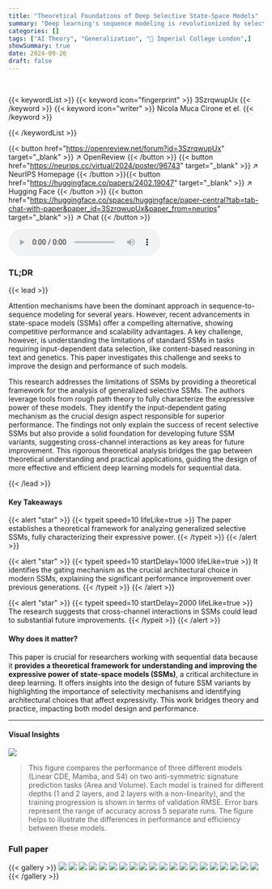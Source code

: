 ```yaml
---
title: "Theoretical Foundations of Deep Selective State-Space Models"
summary: "Deep learning's sequence modeling is revolutionized by selective state-space models (SSMs)! This paper provides theoretical grounding for their superior performance, revealing the crucial role of gati..."
categories: []
tags: ["AI Theory", "Generalization", "🏢 Imperial College London",]
showSummary: true
date: 2024-09-26
draft: false
---
```


<br>

{{< keywordList >}}
{{< keyword icon="fingerprint" >}} 3SzrqwupUx {{< /keyword >}}
{{< keyword icon="writer" >}} Nicola Muca Cirone et el. {{< /keyword >}}
 
{{< /keywordList >}}

{{< button href="https://openreview.net/forum?id=3SzrqwupUx" target="_blank" >}}
↗ OpenReview
{{< /button >}}
{{< button href="https://neurips.cc/virtual/2024/poster/96743" target="_blank" >}}
↗ NeurIPS Homepage
{{< /button >}}{{< button href="https://huggingface.co/papers/2402.19047" target="_blank" >}}
↗ Hugging Face
{{< /button >}}
{{< button href="https://huggingface.co/spaces/huggingface/paper-central?tab=tab-chat-with-paper&paper_id=3SzrqwupUx&paper_from=neurips" target="_blank" >}}
↗ Chat
{{< /button >}}



<audio controls>
    <source src="https://ai-paper-reviewer.com/3SzrqwupUx/podcast.wav" type="audio/wav">
    Your browser does not support the audio element.
</audio>


### TL;DR


{{< lead >}}

Attention mechanisms have been the dominant approach in sequence-to-sequence modeling for several years.  However, recent advancements in state-space models (SSMs) offer a compelling alternative, showing competitive performance and scalability advantages.  A key challenge, however, is understanding the limitations of standard SSMs in tasks requiring input-dependent data selection, like content-based reasoning in text and genetics. This paper investigates this challenge and seeks to improve the design and performance of such models.

This research addresses the limitations of SSMs by providing a theoretical framework for the analysis of generalized selective SSMs.  The authors leverage tools from rough path theory to fully characterize the expressive power of these models.  They identify the input-dependent gating mechanism as the crucial design aspect responsible for superior performance.  The findings not only explain the success of recent selective SSMs but also provide a solid foundation for developing future SSM variants, suggesting cross-channel interactions as key areas for future improvement.  This rigorous theoretical analysis bridges the gap between theoretical understanding and practical applications, guiding the design of more effective and efficient deep learning models for sequential data.

{{< /lead >}}


#### Key Takeaways

{{< alert "star" >}}
{{< typeit speed=10 lifeLike=true >}} The paper establishes a theoretical framework for analyzing generalized selective SSMs, fully characterizing their expressive power. {{< /typeit >}}
{{< /alert >}}

{{< alert "star" >}}
{{< typeit speed=10 startDelay=1000 lifeLike=true >}} It identifies the gating mechanism as the crucial architectural choice in modern SSMs, explaining the significant performance improvement over previous generations. {{< /typeit >}}
{{< /alert >}}

{{< alert "star" >}}
{{< typeit speed=10 startDelay=2000 lifeLike=true >}} The research suggests that cross-channel interactions in SSMs could lead to substantial future improvements. {{< /typeit >}}
{{< /alert >}}

#### Why does it matter?
This paper is crucial for researchers working with sequential data because it **provides a theoretical framework for understanding and improving the expressive power of state-space models (SSMs)**, a critical architecture in deep learning.  It offers insights into the design of future SSM variants by highlighting the importance of selectivity mechanisms and identifying architectural choices that affect expressivity. This work bridges theory and practice, impacting both model design and performance.

------
#### Visual Insights



![](https://ai-paper-reviewer.com/3SzrqwupUx/figures_9_1.jpg)

> This figure compares the performance of three different models (Linear CDE, Mamba, and S4) on two anti-symmetric signature prediction tasks (Area and Volume).  Each model is trained for different depths (1 and 2 layers, and 2 layers with a non-linearity), and the training progression is shown in terms of validation RMSE.  Error bars represent the range of accuracy across 5 separate runs. The figure helps to illustrate the differences in performance and efficiency between these models.







### Full paper

{{< gallery >}}
<img src="https://ai-paper-reviewer.com/3SzrqwupUx/1.png" class="grid-w50 md:grid-w33 xl:grid-w25" />
<img src="https://ai-paper-reviewer.com/3SzrqwupUx/2.png" class="grid-w50 md:grid-w33 xl:grid-w25" />
<img src="https://ai-paper-reviewer.com/3SzrqwupUx/3.png" class="grid-w50 md:grid-w33 xl:grid-w25" />
<img src="https://ai-paper-reviewer.com/3SzrqwupUx/4.png" class="grid-w50 md:grid-w33 xl:grid-w25" />
<img src="https://ai-paper-reviewer.com/3SzrqwupUx/5.png" class="grid-w50 md:grid-w33 xl:grid-w25" />
<img src="https://ai-paper-reviewer.com/3SzrqwupUx/6.png" class="grid-w50 md:grid-w33 xl:grid-w25" />
<img src="https://ai-paper-reviewer.com/3SzrqwupUx/7.png" class="grid-w50 md:grid-w33 xl:grid-w25" />
<img src="https://ai-paper-reviewer.com/3SzrqwupUx/8.png" class="grid-w50 md:grid-w33 xl:grid-w25" />
<img src="https://ai-paper-reviewer.com/3SzrqwupUx/9.png" class="grid-w50 md:grid-w33 xl:grid-w25" />
<img src="https://ai-paper-reviewer.com/3SzrqwupUx/10.png" class="grid-w50 md:grid-w33 xl:grid-w25" />
<img src="https://ai-paper-reviewer.com/3SzrqwupUx/11.png" class="grid-w50 md:grid-w33 xl:grid-w25" />
<img src="https://ai-paper-reviewer.com/3SzrqwupUx/12.png" class="grid-w50 md:grid-w33 xl:grid-w25" />
<img src="https://ai-paper-reviewer.com/3SzrqwupUx/13.png" class="grid-w50 md:grid-w33 xl:grid-w25" />
<img src="https://ai-paper-reviewer.com/3SzrqwupUx/14.png" class="grid-w50 md:grid-w33 xl:grid-w25" />
<img src="https://ai-paper-reviewer.com/3SzrqwupUx/15.png" class="grid-w50 md:grid-w33 xl:grid-w25" />
<img src="https://ai-paper-reviewer.com/3SzrqwupUx/16.png" class="grid-w50 md:grid-w33 xl:grid-w25" />
<img src="https://ai-paper-reviewer.com/3SzrqwupUx/17.png" class="grid-w50 md:grid-w33 xl:grid-w25" />
<img src="https://ai-paper-reviewer.com/3SzrqwupUx/18.png" class="grid-w50 md:grid-w33 xl:grid-w25" />
<img src="https://ai-paper-reviewer.com/3SzrqwupUx/19.png" class="grid-w50 md:grid-w33 xl:grid-w25" />
<img src="https://ai-paper-reviewer.com/3SzrqwupUx/20.png" class="grid-w50 md:grid-w33 xl:grid-w25" />
{{< /gallery >}}